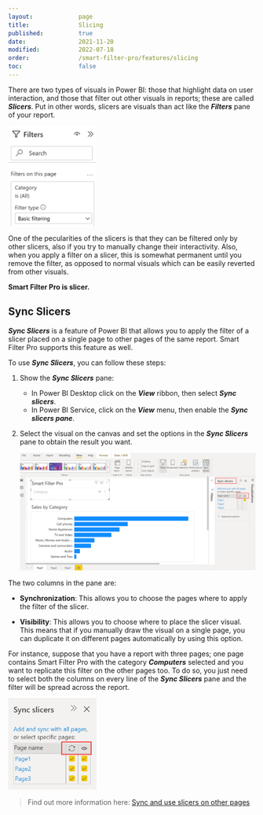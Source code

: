 ```yaml
---
layout:             page
title:              Slicing
published:          true
date:               2021-11-20
modified:           2022-07-18
order:              /smart-filter-pro/features/slicing
toc:                false
---
```


There are two types of visuals in Power BI: those that highlight data on user interaction, and those that filter out other visuals in reports; these are called ***Slicers***. Put in other words, slicers are visuals than act like the ***Filters*** pane of your report. 

<img src="images/filter-pane.png" width="180">

One of the pecularities of the slicers is that they can be filtered only by other slicers, also if you try to manually change their interactivity. Also, when you apply a filter on a slicer, this is somewhat permanent until you remove the filter, as opposed to normal visuals which can be easily reverted from other visuals.

**Smart Filter Pro is slicer.**

## Sync Slicers

***Sync Slicers*** is a feature of Power BI that allows you to apply the filter of a slicer placed on a single page to other pages of the same report. Smart Filter Pro supports this feature as well. 

To use ***Sync Slicers***, you can follow these steps:

1. Show the ***Sync Slicers*** pane:
    - In Power BI Desktop click on the ***View*** ribbon, then select ***Sync slicers***.
    - In Power BI Service, click on the ***View*** menu, then enable the ***Sync slicers pane***.

2. Select the visual on the canvas and set the options in the ***Sync Slicers*** pane to obtain the result you want.

    <img src="images/sync-slicers-1.png" width="850">   

The two columns in the pane are: 

- **Synchronization**: This allows you to choose the pages where to apply the filter of the slicer. 

- **Visibility**: This allows you to choose where to place the slicer visual. This means that if you manually draw the visual on a single page, you can duplicate it on different pages automatically by using this option.

For instance, suppose that you have a report with three pages; one page contains Smart Filter Pro with the category ***Computers*** selected and you want to replicate this filter on the other pages too. To do so, you just need to select both the columns on every line of the ***Sync Slicers*** pane and the filter will be spread across the report.

<img src="images/sync-slicers-2.png" width="180">   

> Find out more information here: [Sync and use slicers on other pages](https://docs.microsoft.com/en-us/power-bi/visuals/power-bi-visualization-slicers#sync-and-use-slicers-on-other-pages)